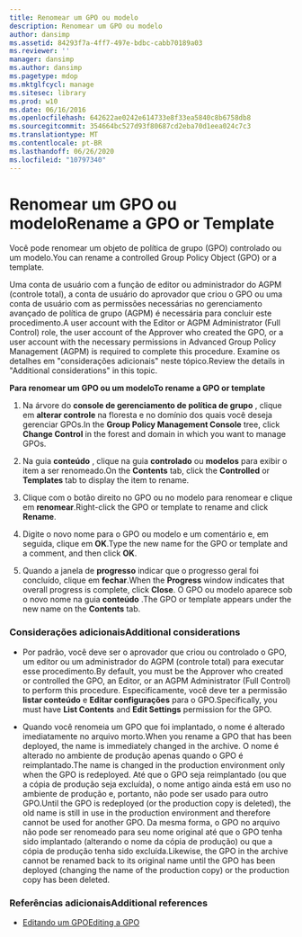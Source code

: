 ```yaml
---
title: Renomear um GPO ou modelo
description: Renomear um GPO ou modelo
author: dansimp
ms.assetid: 84293f7a-4ff7-497e-bdbc-cabb70189a03
ms.reviewer: ''
manager: dansimp
ms.author: dansimp
ms.pagetype: mdop
ms.mktglfcycl: manage
ms.sitesec: library
ms.prod: w10
ms.date: 06/16/2016
ms.openlocfilehash: 642622ae0242e614733e8f33ea5840c8b6758db8
ms.sourcegitcommit: 354664bc527d93f80687cd2eba70d1eea024c7c3
ms.translationtype: MT
ms.contentlocale: pt-BR
ms.lasthandoff: 06/26/2020
ms.locfileid: "10797340"
---
```

# <span data-ttu-id="1440f-103">Renomear um GPO ou modelo</span><span class="sxs-lookup"><span data-stu-id="1440f-103">Rename a GPO or Template</span></span>


<span data-ttu-id="1440f-104">Você pode renomear um objeto de política de grupo (GPO) controlado ou um modelo.</span><span class="sxs-lookup"><span data-stu-id="1440f-104">You can rename a controlled Group Policy Object (GPO) or a template.</span></span>

<span data-ttu-id="1440f-105">Uma conta de usuário com a função de editor ou administrador do AGPM (controle total), a conta de usuário do aprovador que criou o GPO ou uma conta de usuário com as permissões necessárias no gerenciamento avançado de política de grupo (AGPM) é necessária para concluir este procedimento.</span><span class="sxs-lookup"><span data-stu-id="1440f-105">A user account with the Editor or AGPM Administrator (Full Control) role, the user account of the Approver who created the GPO, or a user account with the necessary permissions in Advanced Group Policy Management (AGPM) is required to complete this procedure.</span></span> <span data-ttu-id="1440f-106">Examine os detalhes em "considerações adicionais" neste tópico.</span><span class="sxs-lookup"><span data-stu-id="1440f-106">Review the details in "Additional considerations" in this topic.</span></span>

**<span data-ttu-id="1440f-107">Para renomear um GPO ou um modelo</span><span class="sxs-lookup"><span data-stu-id="1440f-107">To rename a GPO or template</span></span>**

1.  <span data-ttu-id="1440f-108">Na árvore do **console de gerenciamento de política de grupo** , clique em **alterar controle** na floresta e no domínio dos quais você deseja gerenciar GPOs.</span><span class="sxs-lookup"><span data-stu-id="1440f-108">In the **Group Policy Management Console** tree, click **Change Control** in the forest and domain in which you want to manage GPOs.</span></span>

2.  <span data-ttu-id="1440f-109">Na guia **conteúdo** , clique na guia **controlado** ou **modelos** para exibir o item a ser renomeado.</span><span class="sxs-lookup"><span data-stu-id="1440f-109">On the **Contents** tab, click the **Controlled** or **Templates** tab to display the item to rename.</span></span>

3.  <span data-ttu-id="1440f-110">Clique com o botão direito no GPO ou no modelo para renomear e clique em **renomear**.</span><span class="sxs-lookup"><span data-stu-id="1440f-110">Right-click the GPO or template to rename and click **Rename**.</span></span>

4.  <span data-ttu-id="1440f-111">Digite o novo nome para o GPO ou modelo e um comentário e, em seguida, clique em **OK**.</span><span class="sxs-lookup"><span data-stu-id="1440f-111">Type the new name for the GPO or template and a comment, and then click **OK**.</span></span>

5.  <span data-ttu-id="1440f-112">Quando a janela de **progresso** indicar que o progresso geral foi concluído, clique em **fechar**.</span><span class="sxs-lookup"><span data-stu-id="1440f-112">When the **Progress** window indicates that overall progress is complete, click **Close**.</span></span> <span data-ttu-id="1440f-113">O GPO ou modelo aparece sob o novo nome na guia **conteúdo** .</span><span class="sxs-lookup"><span data-stu-id="1440f-113">The GPO or template appears under the new name on the **Contents** tab.</span></span>

### <span data-ttu-id="1440f-114">Considerações adicionais</span><span class="sxs-lookup"><span data-stu-id="1440f-114">Additional considerations</span></span>

-   <span data-ttu-id="1440f-115">Por padrão, você deve ser o aprovador que criou ou controlado o GPO, um editor ou um administrador do AGPM (controle total) para executar esse procedimento.</span><span class="sxs-lookup"><span data-stu-id="1440f-115">By default, you must be the Approver who created or controlled the GPO, an Editor, or an AGPM Administrator (Full Control) to perform this procedure.</span></span> <span data-ttu-id="1440f-116">Especificamente, você deve ter a permissão **listar conteúdo** e **Editar configurações** para o GPO.</span><span class="sxs-lookup"><span data-stu-id="1440f-116">Specifically, you must have **List Contents** and **Edit Settings** permission for the GPO.</span></span>

-   <span data-ttu-id="1440f-117">Quando você renomeia um GPO que foi implantado, o nome é alterado imediatamente no arquivo morto.</span><span class="sxs-lookup"><span data-stu-id="1440f-117">When you rename a GPO that has been deployed, the name is immediately changed in the archive.</span></span> <span data-ttu-id="1440f-118">O nome é alterado no ambiente de produção apenas quando o GPO é reimplantado.</span><span class="sxs-lookup"><span data-stu-id="1440f-118">The name is changed in the production environment only when the GPO is redeployed.</span></span> <span data-ttu-id="1440f-119">Até que o GPO seja reimplantado (ou que a cópia de produção seja excluída), o nome antigo ainda está em uso no ambiente de produção e, portanto, não pode ser usado para outro GPO.</span><span class="sxs-lookup"><span data-stu-id="1440f-119">Until the GPO is redeployed (or the production copy is deleted), the old name is still in use in the production environment and therefore cannot be used for another GPO.</span></span> <span data-ttu-id="1440f-120">Da mesma forma, o GPO no arquivo não pode ser renomeado para seu nome original até que o GPO tenha sido implantado (alterando o nome da cópia de produção) ou que a cópia de produção tenha sido excluída.</span><span class="sxs-lookup"><span data-stu-id="1440f-120">Likewise, the GPO in the archive cannot be renamed back to its original name until the GPO has been deployed (changing the name of the production copy) or the production copy has been deleted.</span></span>

### <span data-ttu-id="1440f-121">Referências adicionais</span><span class="sxs-lookup"><span data-stu-id="1440f-121">Additional references</span></span>

-   [<span data-ttu-id="1440f-122">Editando um GPO</span><span class="sxs-lookup"><span data-stu-id="1440f-122">Editing a GPO</span></span>](editing-a-gpo-agpm40.md)

 

 





